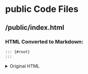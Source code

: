 # public Code Files

## /public/index.html

### HTML Converted to Markdown:
```markdown
::: {#root}
:::
```

<details><summary>Original HTML</summary>

```html
<!DOCTYPE html>
<html lang="en">
  <head>
    <meta charset="utf-8" />
    <link rel="icon" href="%PUBLIC_URL%/favicon.ico" />
    <meta name="viewport" content="width=device-width, initial-scale=1" />
    <title>Interview Diagnostic Test</title>
  </head>
  <body>
    <div id="root"></div>
  </body>
</html>
```
</details>
